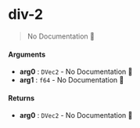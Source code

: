 # div\-2

> No Documentation 🚧

#### Arguments

- **arg0** : `DVec2` \- No Documentation 🚧
- **arg1** : `f64` \- No Documentation 🚧

#### Returns

- **arg0** : `DVec2` \- No Documentation 🚧